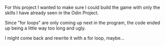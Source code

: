For this project I wanted to make sure I could build the game with only the skills I have already seen in the Odin Project. 

Since "for loops" are only coming up next in the program, the code ended up being a little way too long and ugly.

I might come back and rewrite it with a for loop, maybe... 